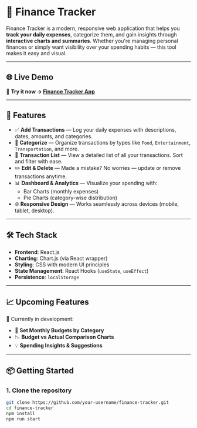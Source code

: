 # 💸 Finance Tracker

Finance Tracker is a modern, responsive web application that helps you **track your daily expenses**, categorize them, and gain insights through **interactive charts and summaries**. Whether you're managing personal finances or simply want visibility over your spending habits — this tool makes it easy and visual.

---

## 🌐 Live Demo

🚀 **Try it now → [Finance Tracker App](https://expensetracker-delta-navy.vercel.app/)**

---

## 🚀 Features

- ✅ **Add Transactions** — Log your daily expenses with descriptions, dates, amounts, and categories.
- 📂 **Categorize** — Organize transactions by types like `Food`, `Entertainment`, `Transportation`, and more.
- 📃 **Transaction List** — View a detailed list of all your transactions. Sort and filter with ease.
- ✏️ **Edit & Delete** — Made a mistake? No worries — update or remove transactions anytime.
- 📊 **Dashboard & Analytics** — Visualize your spending with:
  - Bar Charts (monthly expenses)
  - Pie Charts (category-wise distribution)
- 🌐 **Responsive Design** — Works seamlessly across devices (mobile, tablet, desktop).

---

## 🛠️ Tech Stack

- **Frontend**: React.js
- **Charting**: Chart.js (via React wrapper)
- **Styling**: CSS with modern UI principles
- **State Management**: React Hooks (`useState`, `useEffect`)
- **Persistence**: `localStorage`

---

## 📈 Upcoming Features

🔧 Currently in development:
- 📅 **Set Monthly Budgets by Category**
- 📉 **Budget vs Actual Comparison Charts**
- 💡 **Spending Insights & Suggestions**

---

## 📦 Getting Started

### 1. Clone the repository

```bash
git clone https://github.com/your-username/finance-tracker.git
cd finance-tracker
npm install
npm run start
